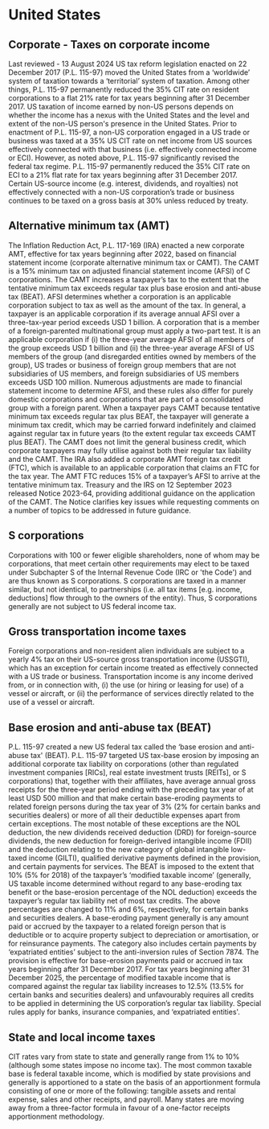 # United States
## Corporate - Taxes on corporate income
Last reviewed - 13 August 2024
US tax reform legislation enacted on 22 December 2017 (P.L. 115-97) moved the United States from a ‘worldwide’ system of taxation towards a ‘territorial’ system of taxation. Among other things, P.L. 115-97 permanently reduced the 35% CIT rate on resident corporations to a flat 21% rate for tax years beginning after 31 December 2017.
US taxation of income earned by non-US persons depends on whether the income has a nexus with the United States and the level and extent of the non-US person's presence in the United States.
Prior to enactment of P.L. 115-97, a non-US corporation engaged in a US trade or business was taxed at a 35% US CIT rate on net income from US sources effectively connected with that business (i.e. effectively connected income or ECI). However, as noted above, P.L. 115-97 significantly revised the federal tax regime. P.L. 115-97 permanently reduced the 35% CIT rate on ECI to a 21% flat rate for tax years beginning after 31 December 2017. Certain US-source income (e.g. interest, dividends, and royalties) not effectively connected with a non-US corporation’s trade or business continues to be taxed on a gross basis at 30% unless reduced by treaty.
## Alternative minimum tax (AMT)
The Inflation Reduction Act, P.L. 117-169 (IRA) enacted a new corporate AMT, effective for tax years beginning after 2022, based on financial statement income (corporate alternative minimum tax or CAMT). The CAMT is a 15% minimum tax on adjusted financial statement income (AFSI) of C corporations. The CAMT increases a taxpayer’s tax to the extent that the tentative minimum tax exceeds regular tax plus base erosion and anti-abuse tax (BEAT).
AFSI determines whether a corporation is an applicable corporation subject to tax as well as the amount of the tax. In general, a taxpayer is an applicable corporation if its average annual AFSI over a three-tax-year period exceeds USD 1 billion. A corporation that is a member of a foreign-parented multinational group must apply a two-part test. It is an applicable corporation if (i) the three-year average AFSI of all members of the group exceeds USD 1 billion and (ii) the three-year average AFSI of US members of the group (and disregarded entities owned by members of the group), US trades or business of foreign group members that are not subsidiaries of US members, and foreign subsidiaries of US members exceeds USD 100 million.
Numerous adjustments are made to financial statement income to determine AFSI, and these rules also differ for purely domestic corporations and corporations that are part of a consolidated group with a foreign parent.
When a taxpayer pays CAMT because tentative minimum tax exceeds regular tax plus BEAT, the taxpayer will generate a minimum tax credit, which may be carried forward indefinitely and claimed against regular tax in future years (to the extent regular tax exceeds CAMT plus BEAT). The CAMT does not limit the general business credit, which corporate taxpayers may fully utilise against both their regular tax liability and the CAMT. 
The IRA also added a corporate AMT foreign tax credit (FTC), which is available to an applicable corporation that claims an FTC for the tax year. The AMT FTC reduces 15% of a taxpayer’s AFSI to arrive at the tentative minimum tax.
Treasury and the IRS on 12 September 2023 released Notice 2023-64, providing additional guidance on the application of the CAMT. The Notice clarifies key issues while requesting comments on a number of topics to be addressed in future guidance.
## S corporations
Corporations with 100 or fewer eligible shareholders, none of whom may be corporations, that meet certain other requirements may elect to be taxed under Subchapter S of the Internal Revenue Code (IRC or 'the Code') and are thus known as S corporations. S corporations are taxed in a manner similar, but not identical, to partnerships (i.e. all tax items [e.g. income, deductions] flow through to the owners of the entity). Thus, S corporations generally are not subject to US federal income tax.
## Gross transportation income taxes
Foreign corporations and non-resident alien individuals are subject to a yearly 4% tax on their US-source gross transportation income (USSGTI), which has an exception for certain income treated as effectively connected with a US trade or business. Transportation income is any income derived from, or in connection with, (i) the use (or hiring or leasing for use) of a vessel or aircraft, or (ii) the performance of services directly related to the use of a vessel or aircraft.
## Base erosion and anti-abuse tax (BEAT)
P.L. 115-97 created a new US federal tax called the ‘base erosion and anti-abuse tax' (BEAT). P.L. 115-97 targeted US tax-base erosion by imposing an additional corporate tax liability on corporations (other than regulated investment companies [RICs], real estate investment trusts [REITs], or S corporations) that, together with their affiliates, have average annual gross receipts for the three-year period ending with the preceding tax year of at least USD 500 million and that make certain base-eroding payments to related foreign persons during the tax year of 3% (2% for certain banks and securities dealers) or more of all their deductible expenses apart from certain exceptions. The most notable of these exceptions are the NOL deduction, the new dividends received deduction (DRD) for foreign-source dividends, the new deduction for foreign-derived intangible income (FDII) and the deduction relating to the new category of global intangible low-taxed income (GILTI), qualified derivative payments defined in the provision, and certain payments for services.
The BEAT is imposed to the extent that 10% (5% for 2018) of the taxpayer’s ‘modified taxable income’ (generally, US taxable income determined without regard to any base-eroding tax benefit or the base-erosion percentage of the NOL deduction) exceeds the taxpayer’s regular tax liability net of most tax credits. The above percentages are changed to 11% and 6%, respectively, for certain banks and securities dealers.
A base-eroding payment generally is any amount paid or accrued by the taxpayer to a related foreign person that is deductible or to acquire property subject to depreciation or amortisation, or for reinsurance payments. The category also includes certain payments by ‘expatriated entities’ subject to the anti-inversion rules of Section 7874.
The provision is effective for base-erosion payments paid or accrued in tax years beginning after 31 December 2017. For tax years beginning after 31 December 2025, the percentage of modified taxable income that is compared against the regular tax liability increases to 12.5% (13.5% for certain banks and securities dealers) and unfavourably requires all credits to be applied in determining the US corporation’s regular tax liability. Special rules apply for banks, insurance companies, and ‘expatriated entities'.
## State and local income taxes
CIT rates vary from state to state and generally range from 1% to 10% (although some states impose no income tax). The most common taxable base is federal taxable income, which is modified by state provisions and generally is apportioned to a state on the basis of an apportionment formula consisting of one or more of the following: tangible assets and rental expense, sales and other receipts, and payroll. Many states are moving away from a three-factor formula in favour of a one-factor receipts apportionment methodology. 
